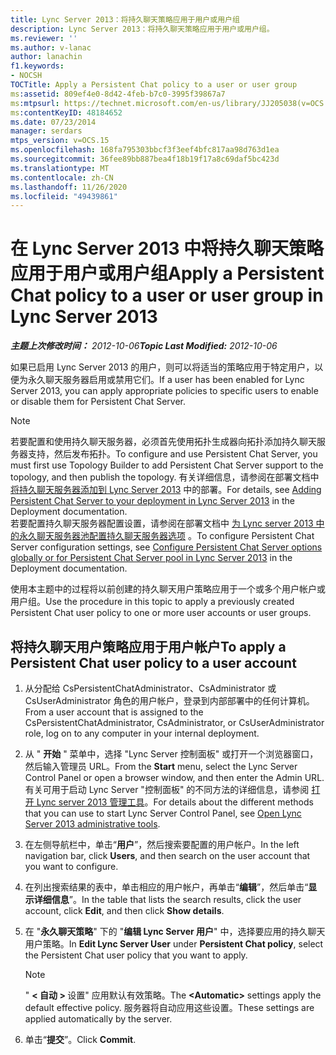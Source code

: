 ```yaml
---
title: Lync Server 2013：将持久聊天策略应用于用户或用户组
description: Lync Server 2013：将持久聊天策略应用于用户或用户组。
ms.reviewer: ''
ms.author: v-lanac
author: lanachin
f1.keywords:
- NOCSH
TOCTitle: Apply a Persistent Chat policy to a user or user group
ms:assetid: 809ef4e0-8d42-4feb-b7c0-3995f39867a7
ms:mtpsurl: https://technet.microsoft.com/en-us/library/JJ205038(v=OCS.15)
ms:contentKeyID: 48184652
ms.date: 07/23/2014
manager: serdars
mtps_version: v=OCS.15
ms.openlocfilehash: 168fa795303bbcf3f3eef4bfc817aa98d763d1ea
ms.sourcegitcommit: 36fee89bb887bea4f18b19f17a8c69daf5bc423d
ms.translationtype: MT
ms.contentlocale: zh-CN
ms.lasthandoff: 11/26/2020
ms.locfileid: "49439861"
---
```

# <a name="apply-a-persistent-chat-policy-to-a-user-or-user-group-in-lync-server-2013"></a><span data-ttu-id="074d9-103">在 Lync Server 2013 中将持久聊天策略应用于用户或用户组</span><span class="sxs-lookup"><span data-stu-id="074d9-103">Apply a Persistent Chat policy to a user or user group in Lync Server 2013</span></span>

<div data-xmlns="http://www.w3.org/1999/xhtml">

<div class="topic" data-xmlns="http://www.w3.org/1999/xhtml" data-msxsl="urn:schemas-microsoft-com:xslt" data-cs="https://msdn.microsoft.com/">

<div data-asp="https://msdn2.microsoft.com/asp">



</div>

<div id="mainSection">

<div id="mainBody"><span data-ttu-id="074d9-104">

<span> </span></span><span class="sxs-lookup"><span data-stu-id="074d9-104">

<span> </span></span></span>

<span data-ttu-id="074d9-105">_**主题上次修改时间：** 2012-10-06_</span><span class="sxs-lookup"><span data-stu-id="074d9-105">_**Topic Last Modified:** 2012-10-06_</span></span>

<span data-ttu-id="074d9-106">如果已启用 Lync Server 2013 的用户，则可以将适当的策略应用于特定用户，以便为永久聊天服务器启用或禁用它们。</span><span class="sxs-lookup"><span data-stu-id="074d9-106">If a user has been enabled for Lync Server 2013, you can apply appropriate policies to specific users to enable or disable them for Persistent Chat Server.</span></span>

<div>


> [!NOTE]  
> <span data-ttu-id="074d9-107">若要配置和使用持久聊天服务器，必须首先使用拓扑生成器向拓扑添加持久聊天服务器支持，然后发布拓扑。</span><span class="sxs-lookup"><span data-stu-id="074d9-107">To configure and use Persistent Chat Server, you must first use Topology Builder to add Persistent Chat Server support to the topology, and then publish the topology.</span></span> <span data-ttu-id="074d9-108">有关详细信息，请参阅在部署文档中 <A href="lync-server-2013-adding-persistent-chat-server-to-your-deployment.md">将持久聊天服务器添加到 Lync Server 2013</A> 中的部署。</span><span class="sxs-lookup"><span data-stu-id="074d9-108">For details, see <A href="lync-server-2013-adding-persistent-chat-server-to-your-deployment.md">Adding Persistent Chat Server to your deployment in Lync Server 2013</A> in the Deployment documentation.</span></span><BR><span data-ttu-id="074d9-109">若要配置持久聊天服务器配置设置，请参阅在部署文档中 <A href="lync-server-2013-configure-persistent-chat-server-options-globally-or-for-persistent-chat-server-pool.md">为 Lync server 2013 中的永久聊天服务器池配置持久聊天服务器选项</A> 。</span><span class="sxs-lookup"><span data-stu-id="074d9-109">To configure Persistent Chat Server configuration settings, see <A href="lync-server-2013-configure-persistent-chat-server-options-globally-or-for-persistent-chat-server-pool.md">Configure Persistent Chat Server options globally or for Persistent Chat Server pool in Lync Server 2013</A> in the Deployment documentation.</span></span>



</div>

<span data-ttu-id="074d9-110">使用本主题中的过程将以前创建的持久聊天用户策略应用于一个或多个用户帐户或用户组。</span><span class="sxs-lookup"><span data-stu-id="074d9-110">Use the procedure in this topic to apply a previously created Persistent Chat user policy to one or more user accounts or user groups.</span></span>

<div>

## <a name="to-apply-a-persistent-chat-user-policy-to-a-user-account"></a><span data-ttu-id="074d9-111">将持久聊天用户策略应用于用户帐户</span><span class="sxs-lookup"><span data-stu-id="074d9-111">To apply a Persistent Chat user policy to a user account</span></span>

1.  <span data-ttu-id="074d9-112">从分配给 CsPersistentChatAdministrator、CsAdministrator 或 CsUserAdministrator 角色的用户帐户，登录到内部部署中的任何计算机。</span><span class="sxs-lookup"><span data-stu-id="074d9-112">From a user account that is assigned to the CsPersistentChatAdministrator, CsAdministrator, or CsUserAdministrator role, log on to any computer in your internal deployment.</span></span>

2.  <span data-ttu-id="074d9-113">从 " **开始** " 菜单中，选择 "Lync Server 控制面板" 或打开一个浏览器窗口，然后输入管理员 URL。</span><span class="sxs-lookup"><span data-stu-id="074d9-113">From the **Start** menu, select the Lync Server Control Panel or open a browser window, and then enter the Admin URL.</span></span> <span data-ttu-id="074d9-114">有关可用于启动 Lync Server "控制面板" 的不同方法的详细信息，请参阅 [打开 Lync server 2013 管理工具](lync-server-2013-open-lync-server-administrative-tools.md)。</span><span class="sxs-lookup"><span data-stu-id="074d9-114">For details about the different methods that you can use to start Lync Server Control Panel, see [Open Lync Server 2013 administrative tools](lync-server-2013-open-lync-server-administrative-tools.md).</span></span>

3.  <span data-ttu-id="074d9-115">在左侧导航栏中，单击“**用户**”，然后搜索要配置的用户帐户。</span><span class="sxs-lookup"><span data-stu-id="074d9-115">In the left navigation bar, click **Users**, and then search on the user account that you want to configure.</span></span>

4.  <span data-ttu-id="074d9-116">在列出搜索结果的表中，单击相应的用户帐户，再单击“**编辑**”，然后单击“**显示详细信息**”。</span><span class="sxs-lookup"><span data-stu-id="074d9-116">In the table that lists the search results, click the user account, click **Edit**, and then click **Show details**.</span></span>

5.  <span data-ttu-id="074d9-117">在 "**永久聊天策略**" 下的 "**编辑 Lync Server 用户**" 中，选择要应用的持久聊天用户策略。</span><span class="sxs-lookup"><span data-stu-id="074d9-117">In **Edit Lync Server User** under **Persistent Chat policy**, select the Persistent Chat user policy that you want to apply.</span></span>
    
    <div>
    

    > [!NOTE]  
    > <span data-ttu-id="074d9-118">" <STRONG> &lt; 自动 &gt; </STRONG>设置" 应用默认有效策略。</span><span class="sxs-lookup"><span data-stu-id="074d9-118">The <STRONG>&lt;Automatic&gt;</STRONG> settings apply the default effective policy.</span></span> <span data-ttu-id="074d9-119">服务器将自动应用这些设置。</span><span class="sxs-lookup"><span data-stu-id="074d9-119">These settings are applied automatically by the server.</span></span>

    
    </div>

6.  <span data-ttu-id="074d9-120">单击“**提交**”。</span><span class="sxs-lookup"><span data-stu-id="074d9-120">Click **Commit**.</span></span>

<span data-ttu-id="074d9-121"></div>

</div>

<span> </span>

</div>

</div>

</span><span class="sxs-lookup"><span data-stu-id="074d9-121"></div>

</div>

<span> </span>

</div>

</div>

</span></span></div>

